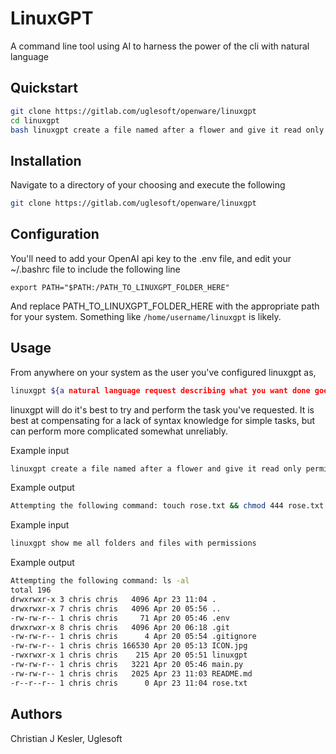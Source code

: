 # LinuxGPT

A command line tool using AI to harness the power of the cli with natural language

## Quickstart

```bash
git clone https://gitlab.com/uglesoft/openware/linuxgpt
cd linuxgpt
bash linuxgpt create a file named after a flower and give it read only permissions
```

## Installation

Navigate to a directory of your choosing and execute the following

```bash
git clone https://gitlab.com/uglesoft/openware/linuxgpt
```

## Configuration

You'll need to add your OpenAI api key to the .env file, and edit your ~/.bashrc file to include the following line

```
export PATH="$PATH:/PATH_TO_LINUXGPT_FOLDER_HERE"
```

And replace PATH_TO_LINUXGPT_FOLDER_HERE with the appropriate path for your system. Something like `/home/username/linuxgpt` is likely.

## Usage

From anywhere on your system as the user you've configured linuxgpt as,

```bash
linuxgpt ${a natural language request describing what you want done goes here}
```

linuxgpt will do it's best to try and perform the task you've requested. It is best at compensating for a lack of syntax knowledge for simple tasks, but can perform more complicated somewhat unreliably.

Example input
```bash
linuxgpt create a file named after a flower and give it read only permissions
```

Example output
```bash
Attempting the following command: touch rose.txt && chmod 444 rose.txt
```

Example input
```bash
linuxgpt show me all folders and files with permissions
```

Example output
```bash
Attempting the following command: ls -al
total 196
drwxrwxr-x 3 chris chris   4096 Apr 23 11:04 .
drwxrwxr-x 7 chris chris   4096 Apr 20 05:56 ..
-rw-rw-r-- 1 chris chris     71 Apr 20 05:46 .env
drwxrwxr-x 8 chris chris   4096 Apr 20 06:18 .git
-rw-rw-r-- 1 chris chris      4 Apr 20 05:54 .gitignore
-rw-rw-r-- 1 chris chris 166530 Apr 20 05:13 ICON.jpg
-rwxrwxr-x 1 chris chris    215 Apr 20 05:51 linuxgpt
-rw-rw-r-- 1 chris chris   3221 Apr 20 05:46 main.py
-rw-rw-r-- 1 chris chris   2025 Apr 23 11:03 README.md
-r--r--r-- 1 chris chris      0 Apr 23 11:04 rose.txt
```

## Authors

Christian J Kesler, Uglesoft